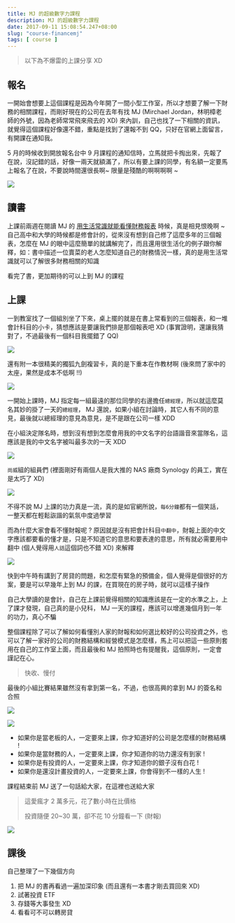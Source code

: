 ```yaml
---
title: MJ 的超級數字力課程
description: MJ 的超級數字力課程
date: 2017-09-11 15:08:54.247+08:00
slug: "course-financemj"
tags: [ course ]
---
```


> 以下為不爆雷的上課分享 XD

## 報名

一開始會想要上這個課程是因為今年開了一間小型工作室，所以才想要了解一下財務的相關課程，而剛好現在的公司在去年有找 MJ (Mirchael Jordan，林明樟老師的外號，因為老師常常飛來飛去的 XD) 來內訓，自己也找了一下相關的資訊，就覺得這個課程好像還不錯，重點是找到了還報不到 QQ，只好在官網上面留言，有開課在通知我。

5 月的時候收到開放報名台中 9 月課程的通知信時，立馬就把卡掏出來，先報了在說，沒記錯的話，好像一兩天就額滿了，所以有要上課的同學，有名額一定要馬上報名了在說，不要說時間還很長啊~ 限量是殘酷的啊啊啊啊 ~

![](/images/404.webp)

## 讀書

上課前兩週在閱讀 MJ 的 [用生活常識就能看懂財務報表](http://www.books.com.tw/products/0010704573) 時候，真是相見恨晚啊 ~
自己高中和大學的時候都是修會計的，從來沒有想到自己修了這麼多年的三個報表，怎麼在 MJ 的眼中這麼簡單的就講解完了，而且還用很生活化的例子跟你解釋，如：書中描述一位賣菜的老人怎麼知道自己的財務情況一樣，真的是用生活常識就可以了解很多財務相關的知識

看完了書，更加期待的可以上到 MJ 的課程

## 上課

一到教室找了一個組別坐了下來，桌上擺的就是在書上常看到的三個報表，和一堆會計科目的小卡，猜想應該是要讓我們排是那個報表吧 XD (事實證明，還讓我猜對了，不過最後有一個科目我擺錯了 QQ)

![](/images/404.webp)

還有附一本很精美的獨狐九劍複習卡，真的是下重本在作教材啊 (後來問了家中的太座，果然是成本不低啊 !!)

![](/images/404.webp)

一開始上課時，MJ 指定每一組最遠的那位同學的右邊擔任`總經理`，所以就這麼莫名其妙的掛了一天的`總經理`，
MJ 還說，如果小組在討論時，其它人有不同的意見，最後就以總經理的意見為意見，是不是跟在公司一樣 XDD

在小組決定隊名時，想到沒有想到怎麼會用我的中文名字的台語諧音來當隊名，這應該是我的中文名字被叫最多次的一天 XDD

![](/images/404.webp)

`尚威`組的組員們 (裡面剛好有兩個人是我大推的 NAS 廠商 Synology 的員工，實在是太巧了 XD)

![](/images/404.webp)

不得不說 MJ 上課的功力真是一流，真的是如官網所說，`每6分鐘`都有一個笑話，一整天都在輕鬆詼諧的氣氛中度過學習

而為什麼大家會看不懂財報呢 ? 原因就是沒有把會計科目`中翻中`，財報上面的中文字應該都要看的懂才是，只是不知道它的意思和要表達的意思，所有就必需要用中翻中 (個人覺得用`人話`這個詞也不錯 XD) 來解釋

![](/images/404.webp)

快到中午時有講到了房貸的問題，和怎麼有緊急的預備金，個人覺得是個很好的方案，要是可以早幾年上到 MJ 的課，在買現在的房子時，就可以這樣子操作

自己大學讀的是會計，自己在上課前覺得相關的知識應該是在一定的水準之上，上了課才發現，自己真的是小兒科，
MJ 一天的課程，應該可以增進幾個月到一年的功力，真心不騙

整個課程除了可以了解如何看懂別人家的財報和如何選比較好的公司投資之外，也可以了解一家好的公司的財務結構和經營模式是怎麼樣，馬上可以把這一些原則套用在自己的工作室上面，而且最後和 MJ 拍照時也有提醒我，這個原則，一定會謹記在心。

> 快收、慢付

最後的小組比賽結果雖然沒有拿到第一名，不過，也很高興的拿到 MJ 的簽名和合照

![](/images/404.webp)

![](/images/404.webp)

- 如果你是當老板的人，一定要來上課，你才知道好的公司是怎麼樣的財務結構 !
- 如果你是當財務的人，一定要來上課，你才知道你的功力還沒有到家 !
- 如果你是有投資的人，一定要來上課，你才知道你的銀子沒有白花 !
- 如果你是還沒計畫投資的人，一定要來上課，你會得到不一樣的人生 !

課程結束前 MJ 送了一句話給大家，在這裡也送給大家

> 這愛瘋才 2 萬多元，花了數小時在比價格
>
> 投資隨便 20~30 萬，卻不花 10 分鐘看一下 (財報)

![](/images/404.webp)

## 課後

自己整理了一下幾個方向

1. 把 MJ 的書再看過一遍加深印象 (而且還有一本書才剛去買回來 XD)
2. 試著投資 ETF 
3. 存錢等大事發生 XD
4. 看看可不可以轉房貸